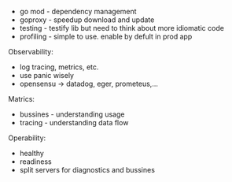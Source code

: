 - go mod - dependency management
- goproxy - speedup download and update
- testing - testify lib but need to think about more idiomatic code
- profiling - simple to use. enable by defult in prod app

Observability:
- log tracing, metrics, etc.
- use panic wisely
- opensensu -> datadog, eger, prometeus,...

Matrics:
- bussines - understanding usage
- tracing - understanding data flow

Operability:
- healthy
- readiness
- split servers for diagnostics and bussines